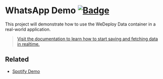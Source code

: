 # WhatsApp Demo [![Badge](https://img.shields.io/badge/built%20with-wedeploy-00d46a.svg?style=flat)](http://wedeploy.com)

This project will demonstrate how to use the WeDeploy Data container in a real-world application.

> [Visit the documentation to learn how to start saving and fetching data in realtime.](http://wedeploy.com/docs/data/)

## Related

* [Spotify Demo](https://github.com/wedeploy/demo-spotify)
